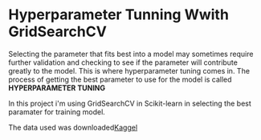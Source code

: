 # Hyperparameter Tunning Wwith GridSearchCV

Selecting the parameter that fits best into a model may sometimes require further validation and checking to see if the parameter will contribute greatly to the model.
This is where hyperparameter tuning comes in. The process of getting the best parameter to use for the model is called **HYPERPARAMETER TUNING**

In this project i'm using GridSearchCV in Scikit-learn in selecting the best paramater for training model.

The data used was downloaded[Kaggel](https://www.kaggle.com/datasets/prathamtripathi/regression-with-neural-networking?resource=download)



